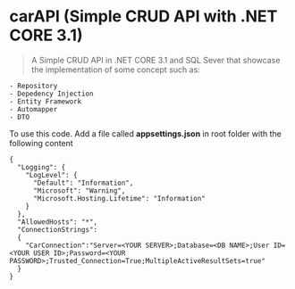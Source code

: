 # carAPI (Simple CRUD API with .NET CORE 3.1)

> A Simple CRUD API in .NET CORE 3.1 and SQL Sever that showcase the implementation of some concept such as:

    - Repository
    - Depedency Injection
    - Entity Framework
    - Automapper
    - DTO

To use this code. Add a file called **appsettings.json** in root folder with the following content

```
{
  "Logging": {
    "LogLevel": {
      "Default": "Information",
      "Microsoft": "Warning",
      "Microsoft.Hosting.Lifetime": "Information"
    }
  },
  "AllowedHosts": "*",
  "ConnectionStrings":
  {
    "CarConnection":"Server=<YOUR SERVER>;Database=<DB NAME>;User ID=<YOUR USER ID>;Password=<YOUR PASSWORD>;Trusted_Connection=True;MultipleActiveResultSets=true"
  }
}


```
